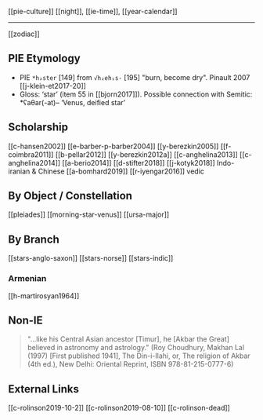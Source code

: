 [[pie-culture]]
[[night]], [[ie-time]], [[year-calendar]]

---

[[zodiac]]

## PIE Etymology
- PIE `*h₂ster` [149] from `√h₂eh₁s-` [195] "burn, become dry". Pinault 2007 [[j-klein-et2017-20]]
- Gloss: ‘star’ (item 55 in [[bjorn2017]]). Possible connection with Semitic: *ʕaθar(-at)– ‘Venus, deified star’


## Scholarship
[[c-hansen2002]]
[[e-barber-p-barber2004]]
[[y-berezkin2005]]
[[f-coimbra2011]]
[[b-pellar2012]]
[[y-berezkin2012a]]
[[c-anghelina2013]]
[[c-anghelina2014]]
[[a-berio2014]]
[[d-stifter2018]]
[[j-kotyk2018]] Indo-iranian & Chinese
[[a-bomhard2019]]
[[r-iyengar2016]] vedic

## By Object / Constellation
[[pleiades]]
[[morning-star-venus]]
[[ursa-major]]

## By Branch
[[stars-anglo-saxon]]
[[stars-norse]]
[[stars-indic]]

### Armenian
[[h-martirosyan1964]] 

## Non-IE
> "...like his Central Asian ancestor [Timur], he [Akbar the Great] believed in astronomy and astrology." (Roy Choudhury, Makhan Lal (1997) [First published 1941], The Din-i-Ilahi, or, The religion of Akbar (4th ed.), New Delhi: Oriental Reprint, ISBN 978-81-215-0777-6)

## External Links
[[c-rolinson2019-10-2]]
[[c-rolinson2019-08-10]]
[[c-rolinson-dead]]